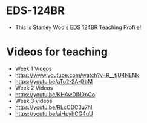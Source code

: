 # EDS-124BR
* This is Stanley Woo's EDS 124BR Teaching Profile! 

# Videos for teaching
* Week 1 Videos
* https://www.youtube.com/watch?v=R__tjU4NENk
* https://youtu.be/aTu2-2A-QbM
* Week 2 Videos
* https://youtu.be/KHAwDlN0pCo
* Week 3 videos
* https://youtu.be/RLcODC3u7hI
* https://youtu.be/aiHpyhCG4uU
